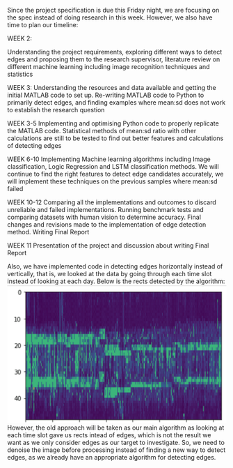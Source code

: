 Since the project specification is due this Friday night, we are focusing on the spec instead of doing research in this week. However, we also have time to plan our timeline:

WEEK 2:

Understanding the project requirements, exploring different ways to detect edges and proposing them to the research supervisor, literature review on different machine learning including image recognition techniques and statistics

WEEK 3:
Understanding the resources and data available and getting the initial MATLAB code to set up. Re-writing MATLAB code to Python to primarily detect edges, and finding examples where mean:sd does not work to establish the research question

WEEK 3-5
Implementing and optimising Python code to properly replicate the MATLAB code. Statistical methods of mean:sd ratio with other calculations are still to be tested to find out better features and calculations of detecting edges

WEEK 6-10
Implementing Machine learning algorithms including Image classification, Logic Regression and LSTM classification methods. We will continue to find the right features to detect edge candidates accurately, we will implement these techniques on the previous samples where mean:sd failed

WEEK 10-12
Comparing all the implementations and outcomes to discard unreliable and failed implementations. Running benchmark tests and comparing datasets with human vision to determine accuracy. Final changes and revisions made to the implementation of edge detection method. Writing Final Report

WEEK 11
Presentation of the project and discussion about writing Final Report


Also, we have implemented code in detecting edges horizontally instead of vertically, that is, we looked at the data by going through each time slot instead of looking at each day. 
Below is the rects detected by the algorithm:
![rect img](/images/rect.jpg)
However, the old approach will be taken as our main algorithm as looking at each time slot gave us rects intead of edges, which is not the result we want as we only consider edges as our target to investigate. So, we need to denoise the image before processing instead of finding a new way to detect edges, as we already have an appropriate algorithm for detecting edges.
